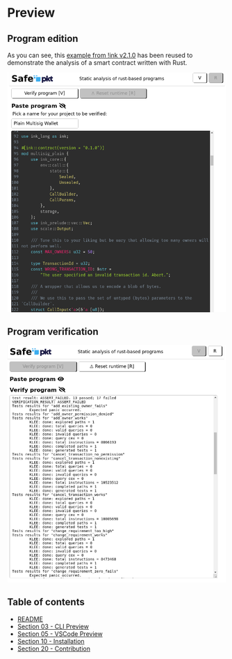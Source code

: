 # Preview

## Program edition

As you can see, this [example from !ink v2.1.0](https://github.com/paritytech/ink/blob/v2.1.0/examples/multisig_plain/lib.rs) has been reused
to demonstrate the analysis of a smart contract written with Rust.

![Program edition](./img/frontend-step-1-program-edition.png?raw=true)

## Program verification

![Program verification](./img/frontend-step-2-program-verification.png?raw=true)

## Table of contents

 - [README](../README.md)
 - [Section 03 - CLI Preview](./03-preview-cli.md)
 - [Section 05 - VSCode Preview](./05-preview-vscode.md)
 - [Section 10 - Installation](./10-installation.md)
 - [Section 20 - Contribution](./20-contribution.md)

